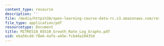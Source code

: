 ```yaml
---
content_type: resource
description: ''
file: /media/https%3A/open-learning-course-data-rc.s3.amazonaws.com/res-18-005-highlights-of-calculus-spring-2010/eba56cdd70e64afea45efcb4da10435d_MITRES18_05S10_Growth_Rate_Log_Graphs.pdf
file_type: application/pdf
resourcetype: Document
title: MITRES18_05S10_Growth_Rate_Log_Graphs.pdf
uid: eba56cdd-70e6-4afe-a45e-fcb4da10435d
---
```

